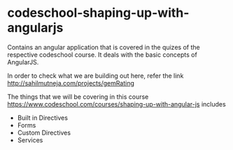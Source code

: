 # codeschool-shaping-up-with-angularjs
Contains an angular application that is covered in the quizes of the respective codeschool course. It deals with the basic 
concepts of AngularJS.

In order to check what we are building out here, refer the link http://sahilmutneja.com/projects/gemRating

The things that we will be covering in this course https://www.codeschool.com/courses/shaping-up-with-angular-js includes

* Built in Directives
* Forms
* Custom Directives
* Services

